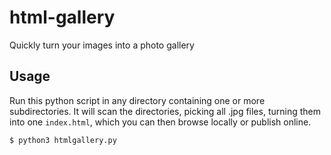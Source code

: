 # html-gallery
Quickly turn your images into a photo gallery

## Usage
Run this python script in any directory containing one or more subdirectories. It will scan the directories, picking all .jpg files, turning them into one `index.html`, which you can then browse locally or publish online.
```
$ python3 htmlgallery.py
```
